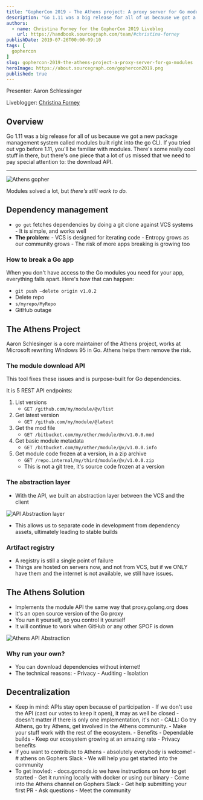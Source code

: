```yaml
---
title: "GopherCon 2019 - The Athens project: A proxy server for Go modules"
description: "Go 1.11 was a big release for all of us because we got a new package management system called modules built right into the go CLI. If you tried out vgo before 1.11, you'll be familiar with modules. There's some really cool stuff in there, but there's one piece that a lot of us missed that we need to pay special attention to: the download API."
authors:
  - name: Christina Forney for the GopherCon 2019 Liveblog
    url: https://handbook.sourcegraph.com/team/#christina-forney
publishDate: 2019-07-26T00:00-09:10
tags: [
  gophercon
]
slug: gophercon-2019-the-athens-project-a-proxy-server-for-go-modules
heroImage: https://about.sourcegraph.com/gophercon2019.png
published: true
---
```


Presenter: Aaron Schlessinger

Liveblogger: [Christina Forney](https://linkedin.com/in/christinaforney/)

## Overview

Go 1.11 was a big release for all of us because we got a new package management system called modules built right into the go CLI. If you tried out vgo before 1.11, you'll be familiar with modules. There's some really cool stuff in there, but there's one piece that a lot of us missed that we need to pay special attention to: the download API.

---

![Athens gopher](/gophercon-2019/gophercon-2019-athens-gopher.png "Athens Gopher")

Modules solved a lot, but _there's still work to do._

## Dependency management

- `go get` fetches dependencies by doing a git clone against VCS systems - It is simple, and works well
- **The problem:** - VCS is designed for iterating code - Entropy grows as our community grows - The risk of more apps breaking is growing too

### How to break a Go app

When you don't have access to the Go modules you need for your app, everything falls apart. Here's how that can happen:

- `git push —delete origin v1.0.2`
- Delete repo
- `s/myrepo/MyRepo`
- GitHub outage

## The Athens Project

Aaron Schlesinger is a core maintainer of the Athens project, works at Microsoft rewriting Windows 95 in Go. Athens helps them remove the risk.

### The module download API

This tool fixes these issues and is purpose-built for Go dependencies.

It is 5 REST API endpoints:

1. List versions
   - `GET /github.com/my/module/@v/list`
2. Get latest version
   - `GET /github.com/my/module/@latest`
3. Get the mod file
   - `GET /bitbucket.com/my/other/module/@v/v1.0.0.mod`
4. Get basic module metadata
   - `GET /bitbucket.com/my/other/module/@v/v1.0.0.info`
5. Get module code frozen at a version, in a zip archive
   - `GET /repo.internal/my/third/module/@v/v1.0.0.zip`
   - This is not a git tree, it's source code frozen at a version

### The abstraction layer

- With the API, we built an abstraction layer between the VCS and the client

![API Abstraction layer](/gophercon-2019/gophercon-2019-athens-api-abstraction.png "API abstraction layer")

- This allows us to separate code in development from dependency assets, ultimately leading to stable builds

### Artifact registry

- A registry is still a single point of failure
- Things are hosted on servers now, and not from VCS, but if we ONLY have them and the internet is not available, we still have issues.

## The Athens Solution

- Implements the module API the same way that proxy.golang.org does
- It's an open source version of the Go proxy
- You run it yourself, so you control it yourself
- It will continue to work when GitHub or any other SPOF is down

![Athens API Abstraction](/gophercon-2019/gophercon-2019-athens-local-layer.png "Athens API abstraction")

### Why run your own?

- You can download dependencies without internet!
- The technical reasons: - Privacy - Auditing - Isolation

## Decentralization

- Keep in mind: APIs stay open because of participation - If we don't use the API (cast our votes to keep it open), it may as well be closed - doesn't matter if there is only one implementation, it's not - CALL: Go try Athens, go try Athens, get involved in the Athens community. - Make your stuff work with the rest of the ecosystem. - Benefits - Dependable builds - Keep our ecosystem growing at an amazing rate - Privacy benefits
- If you want to contribute to Athens - absolutely everybody is welcome! - # athens on Gophers Slack - We will help you get started into the community
- To get inovled: - docs.gomods.io we have instructions on how to get started - Get it running locally with docker or using our binary - Come into the Athens channel on Gophers Slack - Get help submitting your first PR - Ask questions - Meet the community
